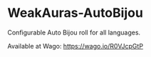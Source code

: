 # WeakAuras-AutoBijou
Configurable Auto Bijou roll for all languages.

Available at Wago: https://wago.io/R0VJcpGtP
